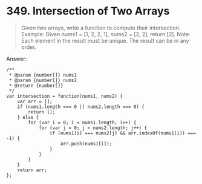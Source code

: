 # 349. Intersection of Two Arrays

> Given two arrays, write a function to compute their intersection.
  Example:
  Given nums1 = [1, 2, 2, 1], nums2 = [2, 2], return [2].
  Note:
  Each element in the result must be unique.
  The result can be in any order.



Answer:

```
/**
 * @param {number[]} nums1
 * @param {number[]} nums2
 * @return {number[]}
 */
var intersection = function(nums1, nums2) {
    var arr = [];
    if (nums1.length === 0 || nums2.length === 0) {
        return [];
    } else {
        for (var i = 0; i < nums1.length; i++) {
            for (var j = 0; j < nums2.length; j++) {
                if (nums1[i] === nums2[j] && arr.indexOf(nums1[i]) === -1) {
                    arr.push(nums1[i]);
                }
            }
        }
    }
    return arr;
};
```